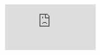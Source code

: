 ![乔治布朗学院国际学生指南2022-2023（PDF）](https://picture-guan.oss-cn-hangzhou.aliyuncs.com/乔治布朗学院国际学生指南2022-2023.pdf)
